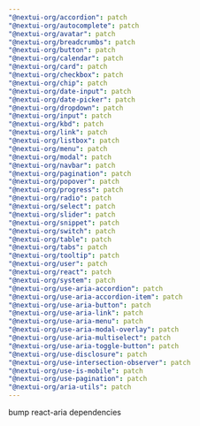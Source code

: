 ```yaml
---
"@nextui-org/accordion": patch
"@nextui-org/autocomplete": patch
"@nextui-org/avatar": patch
"@nextui-org/breadcrumbs": patch
"@nextui-org/button": patch
"@nextui-org/calendar": patch
"@nextui-org/card": patch
"@nextui-org/checkbox": patch
"@nextui-org/chip": patch
"@nextui-org/date-input": patch
"@nextui-org/date-picker": patch
"@nextui-org/dropdown": patch
"@nextui-org/input": patch
"@nextui-org/kbd": patch
"@nextui-org/link": patch
"@nextui-org/listbox": patch
"@nextui-org/menu": patch
"@nextui-org/modal": patch
"@nextui-org/navbar": patch
"@nextui-org/pagination": patch
"@nextui-org/popover": patch
"@nextui-org/progress": patch
"@nextui-org/radio": patch
"@nextui-org/select": patch
"@nextui-org/slider": patch
"@nextui-org/snippet": patch
"@nextui-org/switch": patch
"@nextui-org/table": patch
"@nextui-org/tabs": patch
"@nextui-org/tooltip": patch
"@nextui-org/user": patch
"@nextui-org/react": patch
"@nextui-org/system": patch
"@nextui-org/use-aria-accordion": patch
"@nextui-org/use-aria-accordion-item": patch
"@nextui-org/use-aria-button": patch
"@nextui-org/use-aria-link": patch
"@nextui-org/use-aria-menu": patch
"@nextui-org/use-aria-modal-overlay": patch
"@nextui-org/use-aria-multiselect": patch
"@nextui-org/use-aria-toggle-button": patch
"@nextui-org/use-disclosure": patch
"@nextui-org/use-intersection-observer": patch
"@nextui-org/use-is-mobile": patch
"@nextui-org/use-pagination": patch
"@nextui-org/aria-utils": patch
---
```


bump react-aria dependencies
